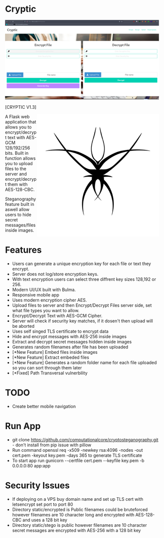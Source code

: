 # Cryptic

<img src="https://github.com/darkseid-security/Cryptic/blob/main/screenshots/Cryptic3.png">

[CRYPTIC V1.3]

<img style=float:right; src="https://github.com/darkseid-security/Cryptic/blob/main/static/img/spider.png" height=400>

A Flask web application that allows you to encrypt/decrypt text with AES-GCM 128/192/256 bits.
Built in function allows you to upload files to the server and encrypt/decrypt them with AES-128-CBC.

Steganography feature built in aswell allow users to hide secret messages/files inside images.

Features
=================

- Users can generate a unique encryption key for each file or text they encrypt.
- Server does not log/store encryption keys.
- With text encryption users can select three diffrent key sizes 128,192 or 256.
- Modern UI/UX built with Bulma.
- Responsive mobile app
- Uses modern encryption cipher AES.
- Upload files to server and then Encrypt/Decrypt Files server side, set what file types you want to allow.
- Encrypt/Decrypt Text with AES-GCM Cipher.
- Server will check if security key matches, if it dosen't then upload will be aborted
- Uses self singed TLS certificate to encrypt data
- Hide and encrypt messages with AES-256 inside images
- Extract and decrypt secret messages hidden inside images 
- Generates random filenames after file has been uploaded
- [*New Feature] Embed files inside images
- [*New Feature] Extract embeded files
- [*New Feature] Generates a random folder name for each file uploaded so you can sort through them later
- [*Fixed] Path Transversal vulnerbility

TODO
========
- Create better mobile navigation

Run App
=========
- git clone https://github.com/computationalcore/cryptosteganography.git - don't install from pip issue with pillow
- Run command openssl req -x509 -newkey rsa:4096 -nodes -out cert.pem -keyout key.pem -days 365 to generate TLS certificate
- To start app run gunicorn --certfile cert.pem --keyfile key.pem -b 0.0.0.0:80 app:app


Security Issues
=================
- If deploying on a VPS buy domain name and set up TLS cert with letsencrypt set port to port 80
- Directory static/encrypted is Public filenames could be bruteforced however filenames are 10 character long and encrypted with AES-128-CBC and uses a 128 bit key
- Directory static/stego is public however filenames are 10 character secret messages are encrypted with AES-256 with a 128 bit key 

